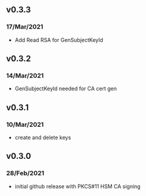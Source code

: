 ## v0.3.3
### 17/Mar/2021

* Add Read RSA for GenSubjectKeyId

## v0.3.2
### 14/Mar/2021

* GenSubjectKeyId needed for CA cert gen

## v0.3.1
### 10/Mar/2021

* create and delete keys

## v0.3.0
### 28/Feb/2021

* initial github release with PKCS#11 HSM CA signing